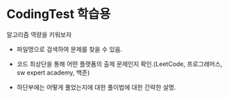 # CodingTest 학습용

알고리즘 역량을 키워보자

- 파일명으로 검색하여 문제를 찾을 수 있음.

- 코드 최상단을 통해 어떤 플랫폼의 출제 문제인지 확인.(LeetCode, 프로그래머스, sw expert academy, 백준)

- 하단부에는 어떻게 풀었는지에 대한 풀이법에 대한 간략한 설명.